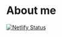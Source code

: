 # About me 
[![Netlify Status](https://api.netlify.com/api/v1/badges/4aedbee4-90d9-4338-bfb7-2ce8e5aba27a/deploy-status)](https://app.netlify.com/sites/profilenajam/deploys)